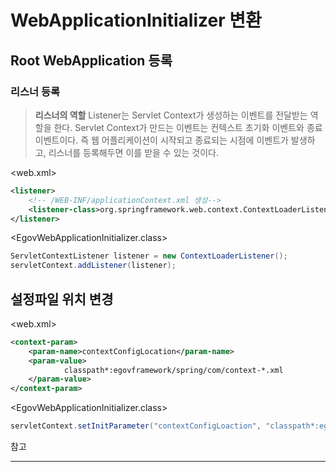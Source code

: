 # WebApplicationInitializer 변환





## Root WebApplication 등록

### 리스너 등록

> **리스너의 역할**
> Listener는 Servlet Context가 생성하는 이벤트를 전달받는 역할을 한다.
> Servlet Context가 만드는 이벤트는 컨텍스트 초기화 이벤트와 종료 이벤트이다.
> 즉 웹 어플리케이션이 시작되고 종료되는 시점에 이벤트가 발생하고, 리스너를 등록해두면 이를 받을 수 있는 것이다.

<web.xml>

```xml
<listener>
    <!-- /WEB-INF/applicationContext.xml 생성-->
    <listener-class>org.springframework.web.context.ContextLoaderListener</listener-class>    
</listener>
```



<EgovWebApplicationInitializer.class>

```java
ServletContextListener listener = new ContextLoaderListener();
servletContext.addListener(listener);
```



## 설정파일 위치 변경

<web.xml>

```xml
<context-param>
	<param-name>contextConfigLocation</param-name>
	<param-value>
			classpath*:egovframework/spring/com/context-*.xml
	</param-value>
</context-param>
```



<EgovWebApplicationInitializer.class>

```java
servletContext.setInitParameter("contextConfigLoaction", "classpath*:egovframework/spring/com/context-*.xml");
```



참고

---------



